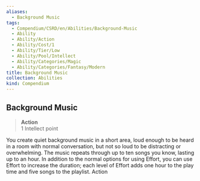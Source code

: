 ```yaml
---
aliases:
  - Background Music
tags:
  - Compendium/CSRD/en/Abilities/Background-Music
  - Ability
  - Ability/Action
  - Ability/Cost/1
  - Ability/Tier/Low
  - Ability/Pool/Intellect
  - Ability/Categories/Magic
  - Ability/Categories/Fantasy/Modern
title: Background Music
collection: Abilities
kind: Compendium
---
```

## Background Music
>**Action**  
>1 Intellect point

You create quiet background music in a short area, loud enough to be heard in a room with normal conversation, but not so loud to be distracting or overwhelming. The music repeats through up to ten songs you know, lasting up to an hour. In addition to the normal options for using Effort, you can use Effort to increase the duration; each level of Effort adds one hour to the play time and five songs to the playlist. Action


